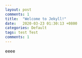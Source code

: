```yaml
---
layout: post
comments: 1
title:  "Welcome to Jekyll!"
date:   2020-03-23 01:30:13 +0800
categories: Default
tags: test Test
comments: 1
---
```

eeee
